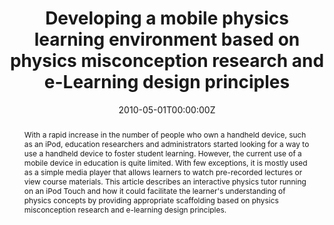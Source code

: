 ---
abstract: With a rapid increase in the number of people who own a handheld device, such as an iPod, education researchers and administrators started looking for a way to use a handheld device to foster student learning. However, the current use of a mobile device in education is quite limited. With few exceptions, it is mostly used as a simple media player that allows learners to watch pre-recorded lectures or view course materials. This article describes an interactive physics tutor running on an iPod Touch and how it could facilitate the learner's understanding of physics concepts by providing appropriate scaffolding based on physics misconception research and e-learning design principles.
authors: 
- admin
date: "2010-05-01T00:00:00Z"
url_project: https://www.learntechlib.org/p/34059/
featured: false
projects: []
publication: 'Journal of Computers in Mathematics and Science Teaching'
publication_short: ""
publication_types:
- "2"
publishDate: "2010-05-01T00:00:00Z"
tags:
- Interactive learning environment
- Physics education
- Misconception
- Mobile learning
title: "Developing a mobile physics learning environment based on physics misconception research and e-Learning design principles"
---